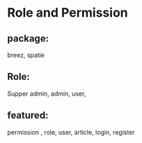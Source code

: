 # Role and Permission



## package:
breez, spatie




## Role:
Supper admin,
admin,
user,



## featured:
permission ,
role,
user,
article,
login,
register



